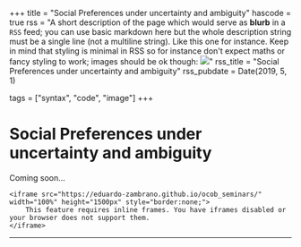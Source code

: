 +++
title = "Social Preferences under uncertainty and ambiguity"
hascode = true
rss = "A short description of the page which would serve as **blurb** in a `RSS` feed; you can use basic markdown here but the whole description string must be a single line (not a multiline string). Like this one for instance. Keep in mind that styling is minimal in RSS so for instance don't expect maths or fancy styling to work; images should be ok though: ![](https://upload.wikimedia.org/wikipedia/en/b/b0/Rick_and_Morty_characters.jpg)"
rss_title = "Social Preferences under uncertainty and ambiguity"
rss_pubdate = Date(2019, 5, 1)

tags = ["syntax", "code", "image"]
+++

# Social Preferences under uncertainty and ambiguity

Coming soon...
~~~
<iframe src="https://eduardo-zambrano.github.io/ocob_seminars/" width="100%" height="1500px" style="border:none;">
    This feature requires inline frames. You have iframes disabled or your browser does not support them.
</iframe>
~~~
---